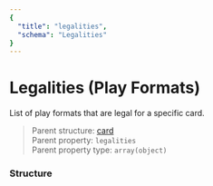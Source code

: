 ```yaml
---
{
  "title": "legalities",
  "schema": "Legalities"
}
---
```


# Legalities (Play Formats)

List of play formats that are legal for a specific card.

> Parent structure: [card](../card)  
> Parent property: `legalities`  
> Parent property type: `array(object)`

### Structure

<GenerateTable/>